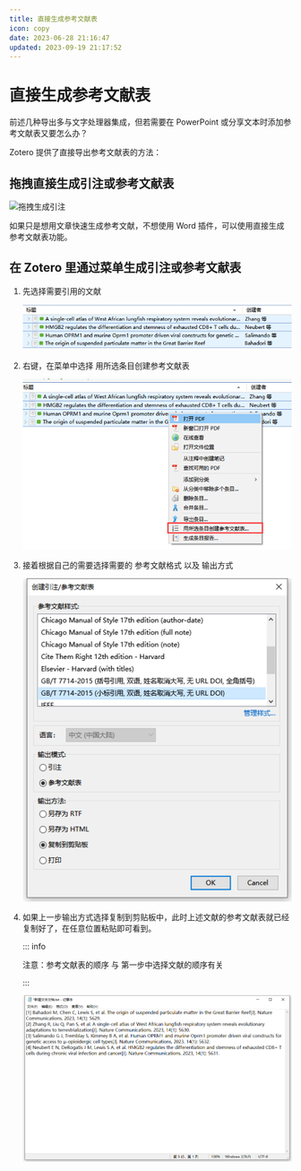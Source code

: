 ```yaml
---
title: 直接生成参考文献表
icon: copy
date: 2023-06-28 21:16:47
updated: 2023-09-19 21:17:52
---
```


# 直接生成参考文献表

前述几种导出多与文字处理器集成，但若需要在 PowerPoint 或分享文本时添加参考文献表又要怎么办？

Zotero 提供了直接导出参考文献表的方法：

## 拖拽直接生成引注或参考文献表

![拖拽生成引注](https://cdn.nlark.com/yuque/0/2022/gif/2804696/1667113643722-a24af191-d004-4013-bd75-8cf016ddf31f.gif)

如果只是想用文章快速生成参考文献，不想使用 Word 插件，可以使用直接生成参考文献表功能。

## 在 Zotero 里通过菜单生成引注或参考文献表

1. 先选择需要引用的文献

    ![选择参考文献](../assets/image-zotero-选择参考文献.png)

2. 右键，在菜单中选择 用所选条目创建参考文献表

    ![创建参考文献表](../assets/image-zotero-创建参考文献表.png)

3. 接着根据自己的需要选择需要的 参考文献格式 以及 输出方式

    ![选择引文格式及输出方式](../assets/image-zotero-选择引文格式及输出方式.png)

4. 如果上一步输出方式选择复制到剪贴板中，此时上述文献的参考文献表就已经复制好了，在任意位置粘贴即可看到。

    ::: info

    注意：参考文献表的顺序 与 第一步中选择文献的顺序有关

    :::

    ![粘贴参考文献表](../assets/image-粘贴参考文献表.png)
